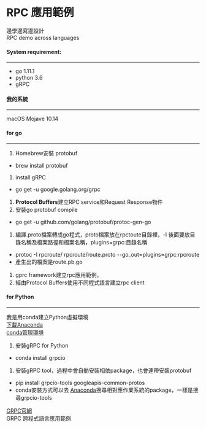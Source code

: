 RPC 應用範例
===================
邊學邊寫邊設計  
RPC demo across languages

#### System requirement:  
-------------------------
- go 1.11.1
- python 3.6
- gRPC

#### 我的系統
-----------------------  
macOS Mojave 10.14

#### for go
-----------------------
1. Homebrew安裝 protobuf
  * brew install protobuf
1. install gRPC
  * go get -u google.golang.org/grpc
1. **Protocol Buffers**建立RPC service和Request Response物件
1. 安裝go protobuf compile
  * go get -u github.com/golang/protobuf/protoc-gen-go
1. 編譯.proto檔案轉成go程式，proto檔案放在rpctoute目錄裡，-I 後面要放目錄名稱及檔案路徑和檔案名稱，plugins=grpc:目錄名稱
  * protoc -I rpcroute/ rpcroute/route.proto --go_out=plugins=grpc:rpcroute
  * 產生出的檔案是route.pb.go
1. gprc framework建立rpc應用範例，  
1. 經由Protocol Buffers使用不同程式語言建立rpc client



#### for Python
-----------------------
我是用conda建立Python虛擬環境  
[下載Anaconda](https://conda.io/docs/user-guide/install/download.html)  
[conda管理環境](https://conda.io/docs/user-guide/tasks/manage-environments.html)  

1. 安裝gRPC for Python
  * conda install grpcio
1. 安裝gRPC tool，過程中會自動安裝相依package，也會連帶安裝protobuf
  * pip install grpcio-tools googleapis-common-protos
  * conda安裝方式可以去 [Anaconda](https://anaconda.org/)搜尋相對應作業系統的package，一樣是搜尋grpcio-tools



[GRPC官網](https://grpc.io/)  
GRPC 跨程式語言應用範例
